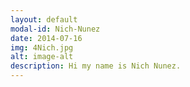 ```yaml
---
layout: default
modal-id: Nich-Nunez
date: 2014-07-16
img: 4Nich.jpg
alt: image-alt
description: Hi my name is Nich Nunez.
---
```

